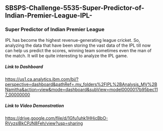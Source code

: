 ## SBSPS-Challenge-5535-Super-Predictor-of-Indian-Premier-League-IPL-

### Super Predictor of Indian Premier League

IPL has become the highest revenue-generating league cricket. So, analyzing the data that have been storing the vast data of the IPL till now can help us predict the scores, winning team sometimes even the man of the match. It will be quite interesting to analyze the IPL game.

##### Link to Dashboard 
https://us1.ca.analytics.ibm.com/bi/?perspective=dashboard&pathRef=.my_folders%2FIPL%2BAnalysis_MV%2BNamitha&action=view&mode=dashboard&subView=model0000017b95bec117_00000000

##### Link to Video Demonstration
https://drive.google.com/file/d/1Gfu1uhk1HHjcBbO-RVyzslBkCPJN8Feh/view?usp=sharing

